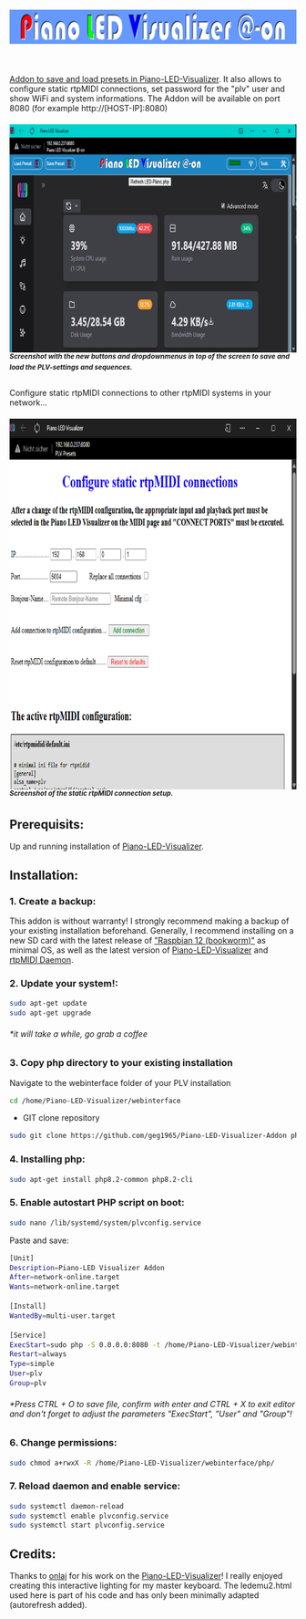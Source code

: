 # <a href="https://github.com/geg1965/Piano-LED-Visualizer-Addon"><img src="https://raw.githubusercontent.com/geg1965/Piano-LED-Visualizer-Addon/master/imgs/banner2.png" align="center" height="60" width="100%" ><br/><br/>
Addon to save and load presets in [Piano-LED-Visualizer](https://github.com/onlaj/Piano-LED-Visualizer). It also allows to configure static rtpMIDI connections, set password for the "plv" user and show WiFi and system informations. The Addon will be available on port 8080 (for example http://[HOST-IP]:8080)

##### <a href="[url](https://raw.githubusercontent.com/geg1965/Piano-LED-Visualizer-Addon/master/imgs/screenshot_1.png)"><img src="https://raw.githubusercontent.com/geg1965/Piano-LED-Visualizer-Addon/master/imgs/screenshot_1.png" align="left" height="400" width="100%" ></a><sup> Screenshot with the new buttons and dropdownmenus in top of the screen to save and load the PLV-settings and sequences. </sup>

Configure static rtpMIDI connections to other rtpMIDI systems in your network...

##### <a href="[url](https://raw.githubusercontent.com/geg1965/Piano-LED-Visualizer-Addon/master/imgs/screenshot_2.png)"><img src="https://raw.githubusercontent.com/geg1965/Piano-LED-Visualizer-Addon/master/imgs/screenshot_2.png" align="left" height="650" width="100%" ></a><sup> Screenshot of the static rtpMIDI connection setup. </sup>


## Prerequisits:

Up and running installation of [Piano-LED-Visualizer](https://github.com/onlaj/Piano-LED-Visualizer).

## Installation:

### 1. Create a backup:

This addon is without warranty! I strongly recommend making a backup of your existing installation beforehand. Generally, I recommend installing on a new SD card with the latest release of ["Raspbian 12 (bookworm)"](https://www.raspberrypi.com/software/) as minimal OS, as well as the latest version of [Piano-LED-Visualizer](https://github.com/onlaj/Piano-LED-Visualizer) and [rtpMIDI Daemon](https://github.com/davidmoreno/rtpmidid/releases).

### 2. Update your system!:

```bash
sudo apt-get update
sudo apt-get upgrade
```
###### *it will take a while, go grab a coffee

### 3. Copy php directory to your existing installation

Navigate to the webinterface folder of your PLV installation

```bash
cd /home/Piano-LED-Visualizer/webinterface
```

- GIT clone repository

```bash
sudo git clone https://github.com/geg1965/Piano-LED-Visualizer-Addon php
```

### 4. Installing php:
```bash
sudo apt-get install php8.2-common php8.2-cli
```
### 5. Enable autostart PHP script on boot:

```bash
sudo nano /lib/systemd/system/plvconfig.service
```

Paste and save:

```bash
[Unit]
Description=Piano-LED Visualizer Addon
After=network-online.target
Wants=network-online.target

[Install]
WantedBy=multi-user.target

[Service]
ExecStart=sudo php -S 0.0.0.0:8080 -t /home/Piano-LED-Visualizer/webinterface/php
Restart=always
Type=simple
User=plv
Group=plv
```
###### *Press CTRL + O to save file, confirm with enter and CTRL + X to exit editor and don't forget to adjust the parameters "ExecStart", "User" and "Group"! 

### 6. Change permissions:

```bash
sudo chmod a+rwxX -R /home/Piano-LED-Visualizer/webinterface/php/
```

### 7. Reload daemon and enable service:

```bash
sudo systemctl daemon-reload
sudo systemctl enable plvconfig.service
sudo systemctl start plvconfig.service
```

## Credits:

Thanks to [onlaj](https://github.com/onlaj) for his work on the [Piano-LED-Visualizer](https://github.com/onlaj/Piano-LED-Visualizer)! I really enjoyed creating this interactive lighting for my master keyboard. The ledemu2.html used here is part of his code and has only been minimally adapted (autorefresh added). 
